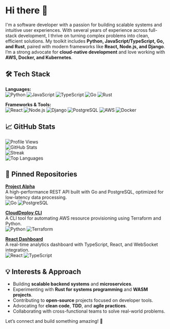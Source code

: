 # Hi there 👋  
I'm a software developer with a passion for building scalable systems and intuitive user experiences. With several years of experience across full-stack development, I thrive on turning complex problems into clean, efficient solutions. My toolkit includes **Python, JavaScript/TypeScript, Go, and Rust**, paired with modern frameworks like **React, Node.js, and Django**. I’m a strong advocate for **cloud-native development** and love working with **AWS, Docker, and Kubernetes**.  

## 🛠️ Tech Stack  
**Languages:**  
![Python](https://img.shields.io/badge/Python-3776AB?style=flat&logo=python&logoColor=white)
![JavaScript](https://img.shields.io/badge/JavaScript-F7DF1E?style=flat&logo=javascript&logoColor=black)
![TypeScript](https://img.shields.io/badge/TypeScript-3178C6?style=flat&logo=typescript&logoColor=white)
![Go](https://img.shields.io/badge/Go-00ADD8?style=flat&logo=go&logoColor=white)
![Rust](https://img.shields.io/badge/Rust-000000?style=flat&logo=rust&logoColor=white)  

**Frameworks & Tools:**  
![React](https://img.shields.io/badge/React-61DAFB?style=flat&logo=react&logoColor=black)
![Node.js](https://img.shields.io/badge/Node.js-339933?style=flat&logo=node.js&logoColor=white)
![Django](https://img.shields.io/badge/Django-092E20?style=flat&logo=django&logoColor=white)
![PostgreSQL](https://img.shields.io/badge/PostgreSQL-4169E1?style=flat&logo=postgresql&logoColor=white)
![AWS](https://img.shields.io/badge/AWS-232F3E?style=flat&logo=amazon-aws&logoColor=white)
![Docker](https://img.shields.io/badge/Docker-2496ED?style=flat&logo=docker&logoColor=white)  

## 📈 GitHub Stats  
![Profile Views](https://komarev.com/ghpvc/?username=helgahreidars653&color=blueviolet)  
![GitHub Stats](https://github-readme-stats.vercel.app/api?username=helgahreidars653&show_icons=true&theme=radical&hide_title=true)  
![Streak](https://streak-stats.demolab.com?user=helgahreidars653&theme=radical)  
![Top Languages](https://github-readme-stats.vercel.app/api/top-langs/?username=helgahreidars653&layout=compact&theme=radical&hide=html,css)  

## 🚀 Pinned Repositories  
**[Project Alpha](https://github.com/helgahreidars653/project-alpha)**  
A high-performance REST API built with Go and PostgreSQL, optimized for low-latency data processing.  
![Go](https://img.shields.io/badge/Go-00ADD8?style=flat&logo=go&logoColor=white)
![PostgreSQL](https://img.shields.io/badge/PostgreSQL-4169E1?style=flat&logo=postgresql&logoColor=white)  

**[CloudDeploy CLI](https://github.com/helgahreidars653/clouddeploy)**  
A CLI tool for automating AWS resource provisioning using Terraform and Python.  
![Python](https://img.shields.io/badge/Python-3776AB?style=flat&logo=python&logoColor=white)
![Terraform](https://img.shields.io/badge/Terraform-7B42BC?style=flat&logo=terraform&logoColor=white)  

**[React Dashboard](https://github.com/helgahreidars653/react-dashboard)**  
A real-time analytics dashboard with TypeScript, React, and WebSocket integration.  
![React](https://img.shields.io/badge/React-61DAFB?style=flat&logo=react&logoColor=black)
![TypeScript](https://img.shields.io/badge/TypeScript-3178C6?style=flat&logo=typescript&logoColor=white)  

## 💡 Interests & Approach  
- Building **scalable backend systems** and **microservices**.  
- Experimenting with **Rust for systems programming** and **WASM projects**.  
- Contributing to **open-source** projects focused on developer tools.  
- Advocating for **clean code**, **TDD**, and **agile practices**.  
- Collaborating with cross-functional teams to solve real-world problems.  

Let’s connect and build something amazing! 🌟
